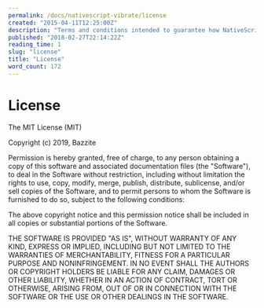 ```yaml
---
permalink: /docs/nativescript-vibrate/license
created: "2015-04-11T12:25:00Z"
description: "Terms and conditions intended to guarantee how NativeScript Vibrate must be used, modified and/or shared."
published: "2018-02-27T22:14:22Z"
reading_time: 1
slug: "license"
title: "License"
word_count: 172
---
```


<Canonical />

# License

The MIT License (MIT)

Copyright (c) 2019, Bazzite

Permission is hereby granted, free of charge, to any person obtaining a copy of this software and associated documentation files (the "Software"), to deal in the Software without restriction, including without limitation the rights to use, copy, modify, merge, publish, distribute, sublicense, and/or sell copies of the Software, and to permit persons to whom the Software is furnished to do so, subject to the following conditions:

The above copyright notice and this permission notice shall be included in all copies or substantial portions of the Software.

THE SOFTWARE IS PROVIDED "AS IS", WITHOUT WARRANTY OF ANY KIND, EXPRESS OR IMPLIED, INCLUDING BUT NOT LIMITED TO THE WARRANTIES OF MERCHANTABILITY, FITNESS FOR A PARTICULAR PURPOSE AND NONINFRINGEMENT. IN NO EVENT SHALL THE AUTHORS OR COPYRIGHT HOLDERS BE LIABLE FOR ANY CLAIM, DAMAGES OR OTHER LIABILITY, WHETHER IN AN ACTION OF CONTRACT, TORT OR OTHERWISE, ARISING FROM, OUT OF OR IN CONNECTION WITH THE SOFTWARE OR THE USE OR OTHER DEALINGS IN THE SOFTWARE.
